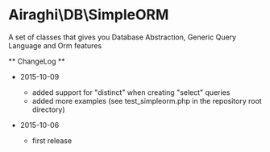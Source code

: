 
# Airaghi\DB\SimpleORM

A set of classes that gives you Database Abstraction, Generic Query Language and Orm features



** ChangeLog **

- 2015-10-09
  - added support for "distinct" when creating "select" queries
  - added more examples (see test_simpleorm.php in the repository root directory)

- 2015-10-06
  - first release
